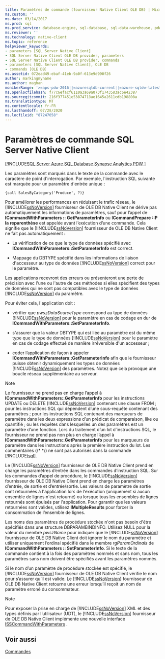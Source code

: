 ```yaml
---
title: Paramètres de commande (fournisseur Native Client OLE DB) | Microsoft Docs
ms.custom: ''
ms.date: 03/14/2017
ms.prod: sql
ms.prod_service: database-engine, sql-database, sql-data-warehouse, pdw
ms.reviewer: ''
ms.technology: native-client
ms.topic: reference
helpviewer_keywords:
- parameters [SQL Server Native Client]
- SQL Server Native Client OLE DB provider, parameters
- SQL Server Native Client OLE DB provider, commands
- parameters [SQL Server Native Client], OLE DB
- commands [OLE DB]
ms.assetid: 072ead49-ebaf-41eb-9a0f-613e9d990f26
author: markingmyname
ms.author: maghan
monikerRange: '>=aps-pdw-2016||=azuresqldb-current||=azure-sqldw-latest||>=sql-server-2016||=sqlallproducts-allversions||>=sql-server-linux-2017||=azuresqldb-mi-current'
ms.openlocfilehash: f77c6efacf6110a3a69a073f1743583ac6e42387
ms.sourcegitcommit: 216f377451e53874718ae1645a2611cdb198808a
ms.translationtype: MT
ms.contentlocale: fr-FR
ms.lasthandoff: 07/28/2020
ms.locfileid: "87247058"
---
```

# <a name="sql-server-native-client-command-parameters"></a>Paramètres de commande SQL Server Native Client
[!INCLUDE[SQL Server Azure SQL Database Synapse Analytics PDW ](../../includes/applies-to-version/sql-asdb-asdbmi-asa-pdw.md)]

  Les paramètres sont marqués dans le texte de la commande avec le caractère de point d'interrogation. Par exemple, l'instruction SQL suivante est marquée pour un paramètre d'entrée unique :  
  
```  
{call SalesByCategory('Produce', ?)}  
```  
  
 Pour améliorer les performances en réduisant le trafic réseau, le [!INCLUDE[ssNoVersion](../../includes/ssnoversion-md.md)] fournisseur de OLE DB Native Client ne dérive pas automatiquement les informations de paramètres, sauf pour l’appel de **ICommandWithParameters :: GetParameterInfo** ou **ICommandPrepare ::P la reparenthèse** est appelée avant l’exécution d’une commande. Cela signifie que le [!INCLUDE[ssNoVersion](../../includes/ssnoversion-md.md)] fournisseur de OLE DB Native Client ne fait pas automatiquement :  
  
-   La vérification de ce que le type de données spécifié avec **ICommandWithParameters::SetParameterInfo** est correct.  
  
-   Mappage du DBTYPE spécifié dans les informations de liaison d'accesseur au type de données [!INCLUDE[ssNoVersion](../../includes/ssnoversion-md.md)] correct pour le paramètre.  
  
 Les applications recevront des erreurs ou présenteront une perte de précision avec l'une ou l'autre de ces méthodes si elles spécifient des types de données qui ne sont pas compatibles avec le type de données [!INCLUDE[ssNoVersion](../../includes/ssnoversion-md.md)] du paramètre.  
  
 Pour éviter cela, l'application doit :  
  
-   vérifier que *pwszDataSourceType* correspond au type de données [!INCLUDE[ssNoVersion](../../includes/ssnoversion-md.md)] pour le paramètre en cas de codage en dur de **ICommandWithParameters::SetParameterInfo**.  
  
-   s'assurer que la valeur DBTYPE qui est liée au paramètre est du même type que le type de données [!INCLUDE[ssNoVersion](../../includes/ssnoversion-md.md)] pour le paramètre en cas de codage effectué de manière irréversible d'un accesseur ;  
  
-   coder l’application de façon à appeler **ICommandWithParameters::GetParameterInfo** afin que le fournisseur puisse obtenir dynamiquement les types de données [!INCLUDE[ssNoVersion](../../includes/ssnoversion-md.md)] des paramètres. Notez que cela provoque une boucle réseau supplémentaire au serveur.  
  
> [!NOTE]  
>  Le fournisseur ne prend pas en charge l’appel à **ICommandWithParameters::GetParameterInfo** pour les instructions UPDATE ou DELETE [!INCLUDE[ssNoVersion](../../includes/ssnoversion-md.md)] contenant une clause FROM ; pour les instructions SQL qui dépendent d’une sous-requête contenant des paramètres ; pour les instructions SQL contenant des marqueurs de paramètre dans les deux expressions d’un prédicat de comparaison, like ou quantifié ; ou les requêtes dans lesquelles un des paramètres est un paramètre d’une fonction. Lors du traitement d’un lot d’instructions SQL, le fournisseur ne prend pas non plus en charge l’appel à **ICommandWithParameters::GetParameterInfo** pour les marqueurs de paramètre dans les instructions après la première instruction du lot. Les commentaires (/* \*/) ne sont pas autorisés dans la commande [!INCLUDE[tsql](../../includes/tsql-md.md)].  
  
 Le [!INCLUDE[ssNoVersion](../../includes/ssnoversion-md.md)] fournisseur de OLE DB Native Client prend en charge les paramètres d’entrée dans les commandes d’instruction SQL. Sur les commandes d’appel de procédure, le [!INCLUDE[ssNoVersion](../../includes/ssnoversion-md.md)] fournisseur de OLE DB Native Client prend en charge les paramètres d’entrée, de sortie et d’entrée/sortie. Les valeurs de paramètre de sortie sont retournées à l'application lors de l'exécution (uniquement si aucun ensemble de lignes n'est retourné) ou lorsque tous les ensembles de lignes retournés sont épuisés par l'application. Pour garantir que les valeurs retournées sont valides, utilisez **IMultipleResults** pour forcer la consommation de l’ensemble de lignes.  
  
 Les noms des paramètres de procédure stockée n'ont pas besoin d'être spécifiés dans une structure DBPARAMBINDINFO. Utilisez NULL pour la valeur du membre *pwszName* pour indiquer que le [!INCLUDE[ssNoVersion](../../includes/ssnoversion-md.md)] fournisseur de OLE DB Native Client doit ignorer le nom du paramètre et utiliser uniquement l’ordinal spécifié dans le membre *rgParamOrdinals* de **ICommandWithParameters :: SetParameterInfo**. Si le texte de la commande contient à la fois des paramètres nommés et sans nom, tous les paramètres sans nom doivent être spécifiés avant les paramètres nommés.  
  
 Si le nom d’un paramètre de procédure stockée est spécifié, le [!INCLUDE[ssNoVersion](../../includes/ssnoversion-md.md)] fournisseur de OLE DB Native Client vérifie le nom pour s’assurer qu’il est valide. Le [!INCLUDE[ssNoVersion](../../includes/ssnoversion-md.md)] fournisseur de OLE DB Native Client retourne une erreur lorsqu’il reçoit un nom de paramètre erroné du consommateur.  
  
> [!NOTE]  
>  Pour exposer la prise en charge de [!INCLUDE[ssNoVersion](../../includes/ssnoversion-md.md)] XML et des types définis par l’utilisateur (UDT), le [!INCLUDE[ssNoVersion](../../includes/ssnoversion-md.md)] fournisseur de OLE DB Native Client implémente une nouvelle interface [ISSCommandWithParameters](../../relational-databases/native-client-ole-db-interfaces/isscommandwithparameters-ole-db.md) .  
  
## <a name="see-also"></a>Voir aussi  
 [Commandes](../../relational-databases/native-client-ole-db-commands/commands.md)  
  
  
